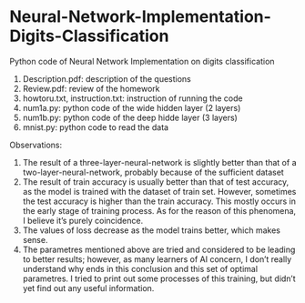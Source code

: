 # Neural-Network-Implementation-Digits-Classification


Python code of Neural Network Implementation on digits classification

1. Description.pdf: description of the questions
2. Review.pdf: review of the homework
3. howtoru.txt, instruction.txt: instruction of running the code
4. num1a.py: python code of the wide hidden layer (2 layers)
5. num1b.py: python code of the deep hidde layer (3 layers)
6. mnist.py: python code to read the data

Observations:
1. The result of a three-layer-neural-network is slightly better than that of a two-layer-neural-network, probably because of the sufficient dataset
2. The result of train accuracy is usually better than that of test accuracy, as the model is trained with the dataset of train set. However, sometimes the test accuracy is higher than the train accuracy. This mostly occurs in the early stage of training process. As for the reason of this phenomena, I believe it’s purely coincidence.
3. The values of loss decrease as the model trains better, which makes sense.
4. The parametres mentioned above are tried and considered to be leading to better results; however, as many learners of AI concern, I don’t really understand why ends in this conclusion and this set of optimal parametres. I tried to print out some processes of this training, but didn’t yet find out any useful information.
